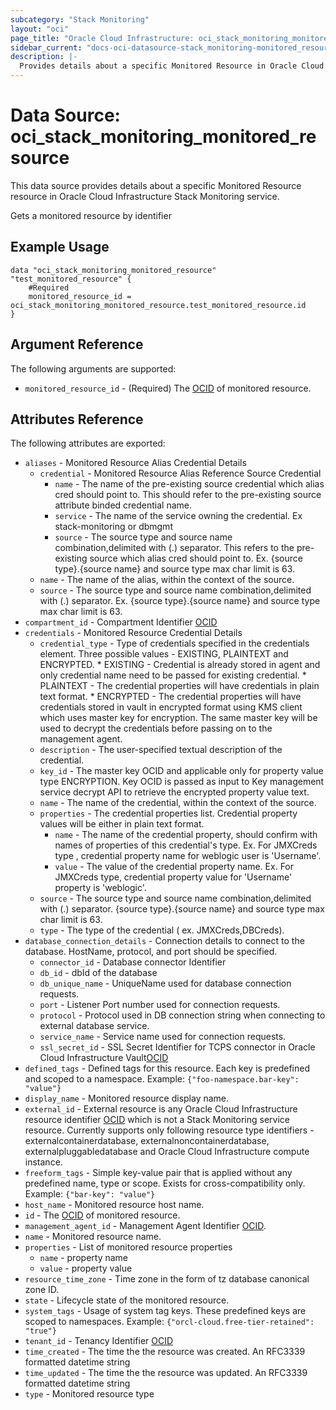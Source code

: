 ```yaml
---
subcategory: "Stack Monitoring"
layout: "oci"
page_title: "Oracle Cloud Infrastructure: oci_stack_monitoring_monitored_resource"
sidebar_current: "docs-oci-datasource-stack_monitoring-monitored_resource"
description: |-
  Provides details about a specific Monitored Resource in Oracle Cloud Infrastructure Stack Monitoring service
---
```


# Data Source: oci_stack_monitoring_monitored_resource
This data source provides details about a specific Monitored Resource resource in Oracle Cloud Infrastructure Stack Monitoring service.

Gets a monitored resource by identifier

## Example Usage

```hcl
data "oci_stack_monitoring_monitored_resource" "test_monitored_resource" {
	#Required
	monitored_resource_id = oci_stack_monitoring_monitored_resource.test_monitored_resource.id
}
```

## Argument Reference

The following arguments are supported:

* `monitored_resource_id` - (Required) The [OCID](https://docs.cloud.oracle.com/iaas/Content/General/Concepts/identifiers.htm) of monitored resource.


## Attributes Reference

The following attributes are exported:

* `aliases` - Monitored Resource Alias Credential Details
	* `credential` - Monitored Resource Alias Reference Source Credential
		* `name` - The name of the pre-existing source credential which alias cred should point to. This should refer to the pre-existing source attribute binded credential name.
		* `service` - The name of the service owning the credential. Ex stack-monitoring or dbmgmt
		* `source` - The source type and source name combination,delimited with (.) separator. This refers to the pre-existing source which alias cred should point to. Ex. {source type}.{source name} and source type max char limit is 63.
	* `name` - The name of the alias, within the context of the source.
	* `source` - The source type and source name combination,delimited with (.) separator. Ex. {source type}.{source name} and source type max char limit is 63.
* `compartment_id` - Compartment Identifier [OCID](https://docs.cloud.oracle.com/iaas/Content/General/Concepts/identifiers.htm)
* `credentials` - Monitored Resource Credential Details
	* `credential_type` - Type of credentials specified in the credentials element. Three possible values - EXISTING, PLAINTEXT and ENCRYPTED. * EXISTING  - Credential is already stored in agent and only credential name need to be passed for existing credential. * PLAINTEXT - The credential properties will have credentials in plain text format. * ENCRYPTED - The credential properties will have credentials stored in vault in encrypted format using KMS client which uses master key for encryption. The same master key will be used to decrypt the credentials before passing on to the management agent.
	* `description` - The user-specified textual description of the credential.
	* `key_id` - The master key OCID and applicable only for property value type ENCRYPTION. Key OCID is passed as input to Key management service decrypt API to retrieve the encrypted property value text.
	* `name` - The name of the credential, within the context of the source.
	* `properties` - The credential properties list. Credential property values will be either in plain text format.
		* `name` - The name of the credential property, should confirm with names of properties of this credential's type. Ex. For JMXCreds type , credential property name for weblogic user is 'Username'.
		* `value` - The value of the credential property name. Ex. For JMXCreds type, credential property value for 'Username' property is 'weblogic'.
	* `source` - The source type and source name combination,delimited with (.) separator. {source type}.{source name} and source type max char limit is 63.
	* `type` - The type of the credential ( ex. JMXCreds,DBCreds).
* `database_connection_details` - Connection details to connect to the database. HostName, protocol, and port should be specified.
	* `connector_id` - Database connector Identifier
	* `db_id` - dbId of the database
	* `db_unique_name` - UniqueName used for database connection requests.
	* `port` - Listener Port number used for connection requests.
	* `protocol` - Protocol used in DB connection string when connecting to external database service.
	* `service_name` - Service name used for connection requests.
	* `ssl_secret_id` - SSL Secret Identifier for TCPS connector in Oracle Cloud Infrastructure Vault[OCID](https://docs.cloud.oracle.com/iaas/Content/General/Concepts/identifiers.htm)
* `defined_tags` - Defined tags for this resource. Each key is predefined and scoped to a namespace. Example: `{"foo-namespace.bar-key": "value"}` 
* `display_name` - Monitored resource display name.
* `external_id` - External resource is any Oracle Cloud Infrastructure resource identifier [OCID](https://docs.cloud.oracle.com/iaas/Content/General/Concepts/identifiers.htm) which is not a Stack Monitoring service resource. Currently supports only following resource type identifiers - externalcontainerdatabase, externalnoncontainerdatabase, externalpluggabledatabase and Oracle Cloud Infrastructure compute instance. 
* `freeform_tags` - Simple key-value pair that is applied without any predefined name, type or scope. Exists for cross-compatibility only. Example: `{"bar-key": "value"}` 
* `host_name` - Monitored resource host name.
* `id` - The [OCID](https://docs.cloud.oracle.com/iaas/Content/General/Concepts/identifiers.htm) of monitored resource.
* `management_agent_id` - Management Agent Identifier [OCID](https://docs.cloud.oracle.com/iaas/Content/General/Concepts/identifiers.htm).
* `name` - Monitored resource name.
* `properties` - List of monitored resource properties
	* `name` - property name
	* `value` - property value
* `resource_time_zone` - Time zone in the form of tz database canonical zone ID.
* `state` - Lifecycle state of the monitored resource.
* `system_tags` - Usage of system tag keys. These predefined keys are scoped to namespaces. Example: `{"orcl-cloud.free-tier-retained": "true"}` 
* `tenant_id` - Tenancy Identifier [OCID](https://docs.cloud.oracle.com/iaas/Content/General/Concepts/identifiers.htm)
* `time_created` - The time the the resource was created. An RFC3339 formatted datetime string
* `time_updated` - The time the the resource was updated. An RFC3339 formatted datetime string
* `type` - Monitored resource type

